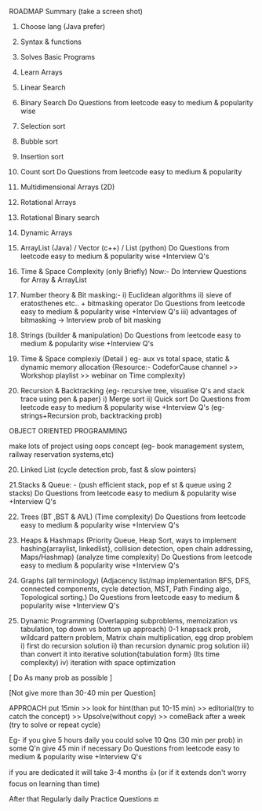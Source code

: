 ROADMAP Summary (take a screen shot) 
1. Choose lang (Java prefer)
2. Syntax & functions
3. Solves Basic Programs
4. Learn Arrays 
5. Linear Search
6. Binary Search
Do Questions from leetcode easy to medium & popularity wise

7. Selection sort
8. Bubble sort
9. Insertion sort
10. Count sort
Do Questions from leetcode easy to medium & popularity

11. Multidimensional Arrays (2D)
12. Rotational Arrays 
12. Rotational Binary search
13. Dynamic Arrays
14. ArrayList (Java) / Vector (c++) / List (python)
Do Questions from leetcode easy to medium & popularity wise +Interview Q's

15. Time & Space Complexity (only Briefly)
Now:- Do Interview Questions for Array & ArrayList
16. Number theory & Bit masking:-
i) Euclidean algorithms
ii) sieve of eratosthenes
etc.. + bitmasking operator
Do Questions from leetcode easy to medium & popularity wise +Interview Q's
iii) advantages of bitmasking
-> Interview prob of bit masking

17. Strings (builder & manipulation)
Do Questions from leetcode easy to medium & popularity wise +Interview Q's

18. Time & Space complexiy (Detail ) eg- aux vs total space, static & dynamic memory allocation
{Resource:- CodeforCause channel >> Workshop playlist >> webinar on Time complexity}

19. Recursion & Backtracking
{eg- recursive tree, visualise Q's and stack trace using pen & paper}
i) Merge sort
ii) Quick sort
Do Questions from leetcode easy to medium & popularity wise +Interview Q's
(eg- strings+Recursion prob, backtracking prob)

OBJECT ORIENTED PROGRAMMING

make lots of project using oops concept (eg- book management system, railway reservation systems,etc)

20. Linked List
(cycle detection prob, fast & slow pointers)

21.Stacks & Queue: -
(push efficient stack, pop ef st & queue using 2 stacks)
Do Questions from leetcode easy to medium & popularity wise +Interview Q's

22. Trees (BT ,BST & AVL)
(Time complexity)
Do Questions from leetcode easy to medium & popularity wise +Interview Q's

23. Heaps & Hashmaps
(Priority Queue, Heap Sort, ways to implement hashing{arraylist, linkedlist}, collision detection, open chain addressing, Maps/Hashmap)
(analyze time complexity)
Do Questions from leetcode easy to medium & popularity wise +Interview Q's

24. Graphs (all terminology)
(Adjacency list/map implementation
BFS, DFS, connected components, cycle detection, MST, Path Finding algo, Topological sorting.)
Do Questions from leetcode easy to medium & popularity wise +Interview Q's

25. Dynamic Programming
(Overlapping subproblems, memoization vs tabulation, top down vs bottom up approach)
 0-1 knapsack prob, wildcard pattern problem, Matrix chain multiplication, egg drop problem
i) first do recursion solution
ii) than recursion dynamic prog solution
iii) than convert it into iterative solution{tabulation form} 
(Its time complexity)
iv) iteration with space optimization

[ Do As many prob as possible ]

[Not give more than 30-40 min per Question]

APPROACH
put 15min >> look for hint(than put 10-15 min) >> editorial(try to catch the concept) >> Upsolve(without copy) >> comeBack after a week (try to solve or repeat cycle)

Eg- if you give 5 hours daily you could solve 10 Qns (30 min per prob) in some Q'n give 45 min if necessary
Do Questions from leetcode easy to medium & popularity wise +Interview Q's

if you are dedicated it will take 3-4 months 👍
(or if it extends don't worry focus on learning than time) 

After that Regularly daily Practice Questions 🔚